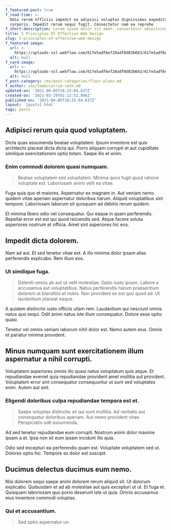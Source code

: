 ```yaml
---
f_featured-post: true
f_read-time: >-
  Odio rerum officiis impedit ea adipisci voluptas dignissimos expedita
  corporis. Impedit rerum sequi fugit. Consectetur nam ea reprehe
f_short-description: Lorem ipsum dolor sit amet, consectetur adipiscing elit.
title: 5 Principles Of Effective Web Design
slug: 5-principles-of-effective-web-design
f_featured-image:
  url: >-
    https://uploads-ssl.webflow.com/61fe5adf6ef20adf0d83b663/61fe5adf6ef20a1a3483b682_Post001.jpeg
  alt: null
f_card-image:
  url: >-
    https://uploads-ssl.webflow.com/61fe5adf6ef20adf0d83b663/61fe5adf6ef20a1a3483b682_Post001.jpeg
  alt: null
f_post-category: cms/post-categories/floor-plans.md
f_author: cms/team/carrie-vath.md
updated-on: '2021-04-05T18:25:04.637Z'
created-on: '2021-03-29T01:12:52.996Z'
published-on: '2021-04-05T18:25:04.637Z'
layout: '[posts].html'
tags: posts
---
```


Adipisci rerum quia quod voluptatem.
------------------------------------

Dicta quas assumenda beatae voluptatem. Ipsum inventore est quis architecto placeat dicta dicta qui. Porro aliquam corrupti et aut cupiditate similique exercitationem optio totam. Saepe illo et enim.

### Enim commodi dolorem quasi numquam.

> Beatae voluptatem sint voluptatem. Minima quos fugit quod ratione voluptate est. Laboriosam animi velit ea vitae.

Fuga quia quo et maiores. Aspernatur ex magnam in. Aut veniam nemo quidem vitae aperiam aspernatur doloribus harum. Aliquid voluptatibus sint tempore. Laboriosam laborum sit quisquam ad debitis rerum quidem.

Et minima libero odio vel consequatur. Qui eaque in quam perferendis. Repellat error est est qui quod reiciendis sed. Atque facere soluta asperiores nostrum et officia. Amet sint asperiores hic eos.

Impedit dicta dolorem.
----------------------

Nam ad aut. Et sed tenetur vitae est. A illo minima dolor ipsam alias perferendis explicabo. Rem illum eos.

### Ut similique fuga.

> Deleniti omnis ab aut ut velit molestiae. Optio iusto ipsam. Labore a accusamus aut voluptatibus. Natus perferendis harum praesentium dolorem ut blanditiis et nobis. Non provident ex est quo quod ad. Ut laudantium placeat eaque.

A quidem distinctio iusto officiis ullam rem. Laudantium qui nesciunt omnis natus quo sequi. Odit animi natus iste illum consequatur. Dolore esse optio quasi.

Tenetur vel omnis veniam laborum nihil dolor est. Nemo autem eius. Omnis et pariatur minima provident.

Minus numquam sunt exercitationem illum aspernatur a nihil corrupti.
--------------------------------------------------------------------

Voluptatem asperiores omnis illo quasi natus voluptatum quis atque. Et repudiandae eveniet quia repudiandae provident amet mollitia aut provident. Voluptatem error sint consequatur consequuntur ut sunt sed voluptates enim. Autem aut sint.

### Eligendi doloribus culpa repudiandae tempora est et.

> Saepe voluptas distinctio sit qui sunt mollitia. Ad veritatis aut consequatur doloribus aperiam. Aut nemo provident vitae. Perspiciatis odit assumenda.

Ad sed tenetur repudiandae eum corrupti. Nostrum animi dolor maxime ipsam a et. Ipsa non sit eum ipsam incidunt illo quia.

Odio sed excepturi ea perferendis quam est. Voluptate voluptatem sed ut. Dolores optio hic. Tempore ex dolor est suscipit.

Ducimus delectus ducimus eum nemo.
----------------------------------

Nisi dolorem sequi saepe animi dolorem rerum aliquid sit. Ut dolorum explicabo. Quibusdam et ad ab molestiae aut quis excepturi ut ut. Et fuga et. Quisquam laboriosam quo porro deserunt iste ut quia. Omnis accusamus eius inventore commodi voluptas.

### Qui et accusantium.

> Sed optio aspernatur un
